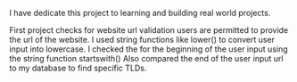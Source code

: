 I have dedicate this project to learning and building real world projects.

First project checks for website url validation
users are permitted to provide the url of the website.
I used string functions like lower() to convert user input into lowercase.
I checked the for the beginning of the user input using the string function startswith()
Also compared the end of the user input url to my database to find specific TLDs. 